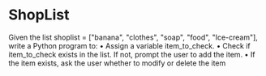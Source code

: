 # ShopList
Given the list shoplist = ["banana", "clothes", "soap", "food", "Ice-cream"], write a Python program to: • Assign a variable item_to_check. • Check if item_to_check exists in the list. If not, prompt the user to add the item. • If the item exists, ask the user whether to modify or delete the item
